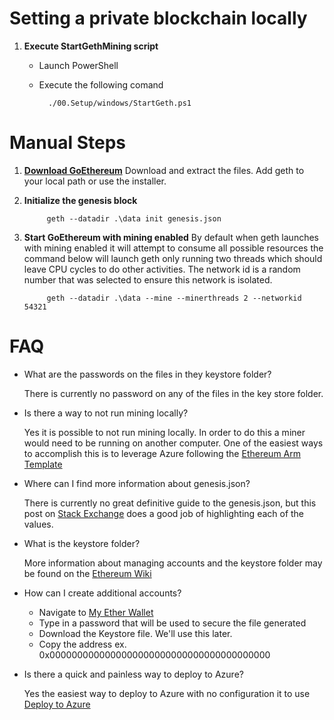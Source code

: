 # Setting a private blockchain locally

1. **Execute StartGethMining script**
    * Launch PowerShell
    * Execute the following comand

            ./00.Setup/windows/StartGeth.ps1

# Manual Steps #
1. **[Download GoEthereum]**
    Download and extract the files. Add geth to your local path or use the installer.

2. **Initialize the genesis block**

            geth --datadir .\data init genesis.json

3. **Start GoEthereum with mining enabled**
    By default when geth launches with mining enabled it will attempt to consume all possible resources
    the command below will launch geth only running two threads which should leave CPU cycles to do other 
    activities. The network id is a random number that was selected to ensure this network is isolated.

            geth --datadir .\data --mine --minerthreads 2 --networkid 54321

# FAQ #
* What are the passwords on the files in they keystore folder?

    There is currently no password on any of the files in the key store folder.

* Is there a way to not run mining locally?
    
    Yes it is possible to not run mining locally. In order to do this a miner would need to be running on another computer.
    One of the easiest ways to accomplish this is to leverage Azure following the [Ethereum Arm Template](https://github.com/EthereumEx/ethereum-arm-templates/tree/master/ethereum-consortium)

* Where can I find more information about genesis.json?
    
    There is currently no great definitive guide to the genesis.json, but  this post on [Stack Exchange](http://ethereum.stackexchange.com/questions/2376/what-does-each-genesis-json-parameter-mean) does a good job of highlighting each of the values.

* What is the keystore folder?
    
    More information about managing accounts and the keystore folder may be found on the [Ethereum Wiki](https://github.com/ethereum/go-ethereum/wiki/Managing-your-accounts) 

* How can I create additional accounts?
    * Navigate to [My Ether Wallet](http://myetherwallet.com)
    * Type in a password that will be used to secure the file generated
    * Download the Keystore file. We'll use this later.
    * Copy the address ex. 0x0000000000000000000000000000000000000000

* Is there a quick and painless way to deploy to Azure?

    Yes the easiest way to deploy to Azure with no configuration it to use [Deploy to Azure](https://portal.azure.com/#create/Microsoft.Template/uri/https%3A%2F%2Fraw.githubusercontent.com%2FEthereumEx%2Fblockchain-060%2Fmaster%2F01.LocalBlockchain%2FAzureBlockchain%2Ftemplate.blockchain.json)
 


[Download GoEthereum]:https://geth.ethereum.org/downloads/